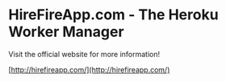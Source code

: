 # HireFireApp.com - The Heroku Worker Manager

Visit the official website for more information!

[http://hirefireapp.com/](http://hirefireapp.com/)